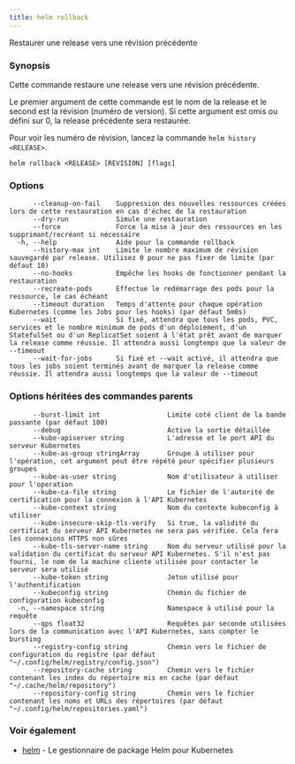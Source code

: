 ```yaml
---
title: helm rollback
---
```

Restaurer une release vers une révision précédente

### Synopsis

Cette commande restaure une release vers une révision précédente.

Le premier argument de cette commande est le nom de la release  et le second est la révision (numéro de version). Si cette argument est omis ou défini sur 0, la release précédente sera restaurée.

Pour voir les numéro de révision, lancez la commande `helm history <RELEASE>`.


```
helm rollback <RELEASE> [REVISION] [flags]
```

### Options

```
      --cleanup-on-fail    Suppression des nouvelles ressources créées lors de cette restauration en cas d'échec de la restauration
      --dry-run            Simule une restauration
      --force              Force la mise à jour des ressources en les supprimant/recréant si nécessaire
  -h, --help               Aide pour la commande rollback
      --history-max int    Limite le nombre maximum de révision sauvegardé par release. Utilisez 0 pour ne pas fixer de limite (par défaut 10)
      --no-hooks           Empêche les hooks de fonctionner pendant la restauration
      --recreate-pods      Effectue le redémarrage des pods pour la ressource, le cas échéant
      --timeout duration   Temps d'attente pour chaque opération Kubernetes (comme les Jobs pour les hooks) (par défaut 5m0s)
      --wait               Si fixé, attendra que tous les pods, PVC, services et le nombre minimum de pods d'un déploiement, d'un StatefulSet ou d'un ReplicatSet soient à l'état prêt avant de marquer la release comme réussie. Il attendra aussi longtemps que la valeur de --timeout
      --wait-for-jobs      Si fixé et --wait activé, il attendra que tous les jobs soient terminés avant de marquer la release comme réussie. Il attendra aussi longtemps que la valeur de --timeout
```

### Options héritées des commandes parents

```
      --burst-limit int                 Limite coté client de la bande passante (par défaut 100)
      --debug                           Active la sortie détaillée
      --kube-apiserver string           L'adresse et le port API du serveur Kubernetes
      --kube-as-group stringArray       Groupe à utiliser pour l'opération, cet argument peut être répété pour spécifier plusieurs groupes
      --kube-as-user string             Nom d'utilisateur à utiliser pour l'operation
      --kube-ca-file string             Le fichier de l'autorité de certification pour la connexion à l'API Kubernetes
      --kube-context string             Nom du contexte kubeconfig à utiliser
      --kube-insecure-skip-tls-verify   Si true, la validité du certificat du serveur API Kubernetes ne sera pas vérifiée. Cela fera les connexions HTTPS non sûres
      --kube-tls-server-name string     Nom du serveur utilisé pour la validation du certificat du serveur API Kubernetes. S'il n'est pas fourni, le nom de la machine cliente utilisée pour contacter le serveur sera utilisé
      --kube-token string               Jeton utilisé pour l'authentification
      --kubeconfig string               Chemin du fichier de configuration kubeconfig
  -n, --namespace string                Namespace à utilisé pour la requête
	  --qps float32                     Requêtes par seconde utilisées lors de la communication avec l'API Kubernetes, sans compter le bursting
      --registry-config string          Chemin vers le fichier de configuration du registre (par défaut "~/.config/helm/registry/config.json")
      --repository-cache string         Chemin vers le fichier contenant les index du répertoire mis en cache (par défaut "~/.cache/helm/repository")
      --repository-config string        Chemin vers le fichier contenant les noms et URLs des répertoires (par défaut "~/.config/helm/repositories.yaml")
```

### Voir également

* [helm](/helm/helm.md) - Le gestionnaire de package Helm pour Kubernetes

